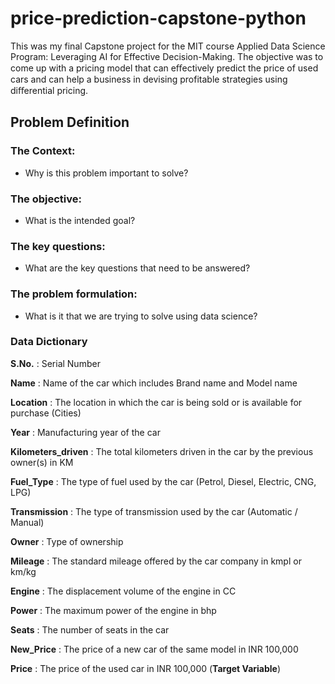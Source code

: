 # price-prediction-capstone-python
This was my final Capstone project for the MIT course Applied Data Science Program: Leveraging AI for Effective Decision-Making. The objective was to come up with a pricing model that can eﬀectively predict the price of used cars and can help a business in devising profitable strategies using diﬀerential pricing.

## **Problem Definition**

### **The Context:**

 - Why is this problem important to solve?

### **The objective:**

 - What is the intended goal?

### **The key questions:**

- What are the key questions that need to be answered?

### **The problem formulation**:

- What is it that we are trying to solve using data science?

### **Data Dictionary**

**S.No.** : Serial Number

**Name** : Name of the car which includes Brand name and Model name

**Location** : The location in which the car is being sold or is available for purchase (Cities)

**Year** : Manufacturing year of the car

**Kilometers_driven** : The total kilometers driven in the car by the previous owner(s) in KM

**Fuel_Type** : The type of fuel used by the car (Petrol, Diesel, Electric, CNG, LPG)

**Transmission** : The type of transmission used by the car (Automatic / Manual)

**Owner** : Type of ownership

**Mileage** : The standard mileage offered by the car company in kmpl or km/kg

**Engine** : The displacement volume of the engine in CC

**Power** : The maximum power of the engine in bhp

**Seats** : The number of seats in the car

**New_Price** : The price of a new car of the same model in INR 100,000

**Price** : The price of the used car in INR 100,000 (**Target Variable**)
